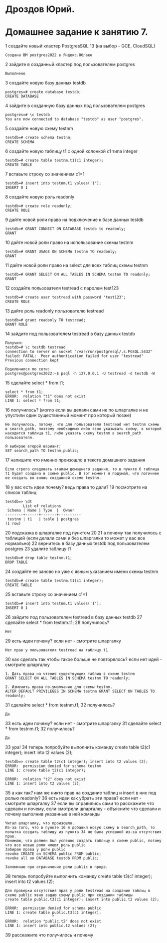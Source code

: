 # Дроздов Юрий.
# Домашнее задание к занятию 7.

1 создайте новый кластер PostgresSQL 13 (на выбор - GCE, CloudSQL)
```
Создана ВМ postgres2022 в Яндекс.Облако
```


2 зайдите в созданный кластер под пользователем postgres

    Выполнено


3 создайте новую базу данных testdb
```
postgres=# create database testdb;
CREATE DATABASE
```



4 зайдите в созданную базу данных под пользователем postgres
```
postgres=# \c testdb 
You are now connected to database "testdb" as user "postgres".
```



5 создайте новую схему testnm
```
testdb=# create schema testnm;
CREATE SCHEMA
```



6 создайте новую таблицу t1 с одной колонкой c1 типа integer
```
testdb=# create table testnm.t1(c1 integer);
CREATE TABLE
```



7 вставьте строку со значением c1=1
```
testdb=# insert into testnm.t1 values('1');
INSERT 0 1
```


8 создайте новую роль readonly
```
testdb=# create role readonly;
CREATE ROLE
```


9 дайте новой роли право на подключение к базе данных testdb
```
testdb=# GRANT CONNECT ON DATABASE testdb to readonly;
GRANT
```


10 дайте новой роли право на использование схемы testnm
```
testdb=# GRANT USAGE ON SCHEMA testnm TO readonly;
GRANT
```


11 дайте новой роли право на select для всех таблиц схемы testnm
```
testdb=# GRANT SELECT ON ALL TABLES IN SCHEMA testnm TO readonly;
GRANT
```


12 создайте пользователя testread с паролем test123
```
testdb=# create user testread with password 'test123';
CREATE ROLE
```


13 дайте роль readonly пользователю testread
```
testdb=# grant readonly TO testread;
GRANT ROLE
```


14 зайдите под пользователем testread в базу данных testdb
```
Получил:
testdb=# \c testdb testread
connection to server on socket "/var/run/postgresql/.s.PGSQL.5432" failed: FATAL:  Peer authentication failed for user "testread"
Previous connection kept

Подключился по сети:
postgres@postgres2022:~$ psql -h 127.0.0.1 -U testread -d testdb -W
```

15 сделайте select * from t1;
```
select * from t1;
ERROR:  relation "t1" does not exist
LINE 1: select * from t1;
```


16 получилось? (могло если вы делали сами не по шпаргалке и не упустили один существенный момент про который позже)
```
Не получилось, потому, что для пользователя testread нет testnm схемы в search_path, поэтому необходимо либо явно указывать схему, в которой находится таблица t1, либо указать схему testnm в search_path пользователя.

Я выбираю второй вариант:
SET search_path TO testnm,public;
```

17 напишите что именно произошло в тексте домашнего задания
```
Если строго следовать этапам домашнего задания, то в пункте 6 таблица t1 будет создана в схеме public. В тот момент я подумал, что логичнее ее создать во вновь созданной схеме testnm.
```


18 у вас есть идеи почему? ведь права то дали?
19 посмотрите на список таблиц
```
testdb=> \dt
        List of relations
 Schema | Name | Type  |  Owner   
--------+------+-------+----------
 testnm | t1   | table | postgres
(1 row)
```


20 подсказка в шпаргалке под пунктом 20
21 а почему так получилось с таблицей (если делали сами и без шпаргалки то может у вас все нормально)
22 вернитесь в базу данных testdb под пользователем postgres
23 удалите таблицу t1
```
testdb=# drop table testnm.t1;
DROP TABLE
```


24 создайте ее заново но уже с явным указанием имени схемы testnm
```
testdb=# create table testnm.t1(c1 integer);
CREATE TABLE
```


25 вставьте строку со значением c1=1
```
testdb=# insert into testnm.t1 values('1');
INSERT 0 1
```


26 зайдите под пользователем testread в базу данных testdb
27 сделайте select * from testnm.t1;
28 получилось?
```
Нет
```


29 есть идеи почему? если нет - смотрите шпаргалку
```
Нет прав у пользователя testread на таблицу t1
```


30 как сделать так чтобы такое больше не повторялось? если нет идей - смотрите шпаргалку
```
1. Дать права на чтение существующих таблиц в схеме testnm
GRANT SELECT ON ALL TABLES IN SCHEMA testnm TO readonly;

2. Изменить права по-умолчанию для схемы testnm.
ALTER DEFAULT PRIVILEGES IN SCHEMA testnm GRANT SELECT ON TABLES TO readonly;
```

31 сделайте select * from testnm.t1;
32 получилось?

    Да


33 есть идеи почему? если нет - смотрите шпаргалку
31 сделайте select * from testnm.t1;
32 получилось?

    Да


33 ура!
34 теперь попробуйте выполнить команду create table t2(c1 integer); insert into t2 values (2);
```
testdb=> create table t2(c1 integer); insert into t2 values (2);
ERROR:  permission denied for schema testnm
LINE 1: create table t2(c1 integer);
                     ^
ERROR:  relation "t2" does not exist
LINE 1: insert into t2 values (2);
```


35 а как так? нам же никто прав на создание таблиц и insert в них под ролью readonly?
36 есть идеи как убрать эти права? если нет - смотрите шпаргалку
37 если вы справились сами то расскажите что сделали и почему, если смотрели шпаргалку - объясните что сделали и почему выполнив указанные в ней команды
```
Читал шпаргалку, что произошло.
Из-за того, что в пункте 16 я добавил новую схему в search_path, то попытка создать таблицу из пункта 34 не была успешной из-за отсутствия прав.
Понимаю, что должен был успешно создать таблицу в схеме public, потому что все новые роли имеют роль public
Забираю права у роли public 
revoke CREATE on SCHEMA public FROM public; 
revoke all on DATABASE testdb FROM public;

Запоминаю про ограничение роли public в проде.
```


38 теперь попробуйте выполнить команду create table t3(c1 integer); insert into t2 values (2);
```
Для проверки отсутствия прав у роли testread на создание таблиц в схеме public явно задаю схему public при создании таблицы
create table public.t3(c1 integer); insert into public.t2 values (2);

ERROR:  permission denied for schema public
LINE 1: create table public.t3(c1 integer);
                     ^
ERROR:  relation "public.t2" does not exist
LINE 1: insert into public.t2 values (2);
```

39 расскажите что получилось и почему 
